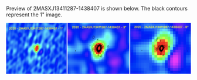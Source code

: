 Preview of 2MASXJ13411287-1438407 is shown below. The black contours represent the 1" image. 

![2MASXJ13411287-1438407](2MASXJ13411287-1438407.png "2MASXJ13411287-1438407")


